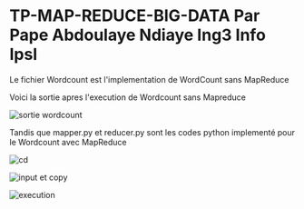 # TP-MAP-REDUCE-BIG-DATA Par Pape Abdoulaye Ndiaye Ing3 Info Ipsl
Le fichier Wordcount est l'implementation de WordCount sans MapReduce

Voici la sortie apres l'execution de Wordcount sans Mapreduce

![sortie wordcount](https://github.com/user-attachments/assets/3c1a58ab-8506-4506-9016-f0435b9b2881)


Tandis que mapper.py et reducer.py sont les codes python implementé pour le Wordcount avec MapReduce

![cd](https://github.com/user-attachments/assets/6814087d-0972-4c72-99bc-bb1d4ffe8310)


![input et copy](https://github.com/user-attachments/assets/d2c79693-c314-44d0-919f-4c360b401ff2)


![execution](https://github.com/user-attachments/assets/73cb6e0a-1ce1-437f-9f3c-17911de5d36e)







